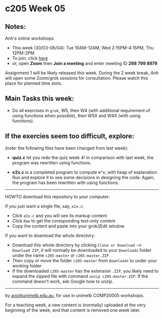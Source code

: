  c205 Week 05
=======
Notes:
--------
Anh's online workshops:
   * This week (30/03-06/04): Tue 10AM-12AM, Wed 2:15PM-4:15PM, Thu 12PM-2PM  
   * To join, click [here](https://unimelb.zoom.us/j/2987998979)
   * or, open **Zoom** then **Join a meeting** and enter meeting ID
**298 799 8979**  

Assignment 1 will be likely released this week.
During the 2 week break, Anh will open some Zoom/grok sessions for
consultation. Please watch this place for planned time slots.

Main Tasks this week:
-------------
  * Do all exercises in `grok`, W5, then W4 (with additional requirement of using functions when possible), then W5X and W4X (with using functions).



If the exercies seem too difficult, explore:
--------------------------
(note: the following files have been changed from last week):
  * **quiz.c** let you redo the quiz week 4! 
In comparison with last week, the program was
rewritten using functions.

  * **e2x.c** is a completed program to compute e^x, with heap of explanation. Run and explore it to see some decisions in designing the code. 
   Again, the program has been rewritten with using functions.

 

------------------------------------------------------
HOWTO download this repository to your computer:

If you just want a single file, say, `e2x.c`:
  * Click `e2x.c` and you will see its markup content
  * Click `Raw` to get the coresponding text-only content 
  * Copy the content and paste into your grok/jEdit window


If you want to download the whole directory:
  * Download this whole directory by clicking `Clone or Download` --> `Download ZIP`, it will normally be downloaded to your `Downloads` folder under the name `c205-master` or `c205-master.ZIP`
  * Then copy or move the folder `c205-master` from `Downloads` to under your working folder
  * If the downloaded `c205-master` has the extension `.ZIP`, you likely need to expand the zipped file with command `unzip c205-master.ZIP`. If the command doesn't work, ask Google how to unzip.
 
-------------------------------------------------------------
by avo@unimelb.edu.au, for use in unimelb COMP20005 workshops.

For a teaching week, a new content is (normally) uploaded at the very beginning of the week, and that content is removed one week later.
